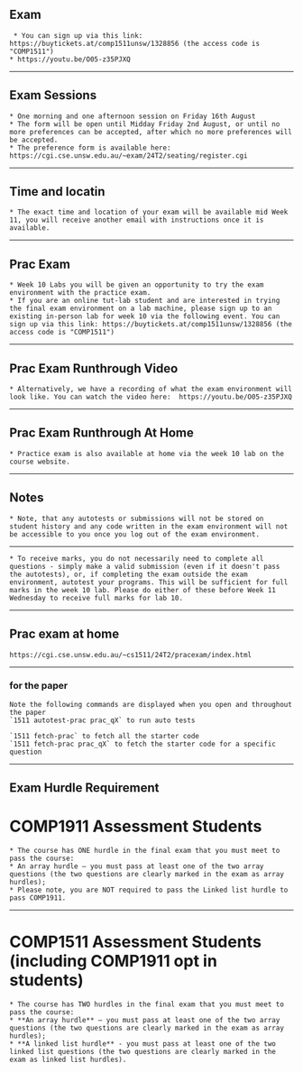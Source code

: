 
## Exam
	 * You can sign up via this link: https://buytickets.at/comp1511unsw/1328856 (the access code is "COMP1511")  
	* https://youtu.be/O05-z35PJXQ  
---

## Exam Sessions
	* One morning and one afternoon session on Friday 16th August
	* The form will be open until Midday Friday 2nd August, or until no more preferences can be accepted, after which no more preferences will be accepted.
	* The preference form is available here: https://cgi.cse.unsw.edu.au/~exam/24T2/seating/register.cgi
---
## Time and locatin
	* The exact time and location of your exam will be available mid Week 11, you will receive another email with instructions once it is available.
---
## Prac Exam
	* Week 10 Labs you will be given an opportunity to try the exam environment with the practice exam.
	* If you are an online tut-lab student and are interested in trying the final exam environment on a lab machine, please sign up to an existing in-person lab for week 10 via the following event. You can sign up via this link: https://buytickets.at/comp1511unsw/1328856 (the access code is "COMP1511")
---
## Prac Exam Runthrough Video
	* Alternatively, we have a recording of what the exam environment will look like. You can watch the video here:  https://youtu.be/O05-z35PJXQ 
---
## Prac Exam Runthrough At Home
	* Practice exam is also available at home via the week 10 lab on the course website.
---
## Notes
	* Note, that any autotests or submissions will not be stored on student history and any code written in the exam environment will not be accessible to you once you log out of the exam environment.

---
	* To receive marks, you do not necessarily need to complete all questions - simply make a valid submission (even if it doesn't pass the autotests), or, if completing the exam outside the exam environment, autotest your programs. This will be sufficient for full marks in the week 10 lab. Please do either of these before Week 11 Wednesday to receive full marks for lab 10.
---
## Prac exam at home
	https://cgi.cse.unsw.edu.au/~cs1511/24T2/pracexam/index.html 
---
### for the paper
	Note the following commands are displayed when you open and throughout the paper
	`1511 autotest-prac prac_qX` to run auto tests

	`1511 fetch-prac` to fetch all the starter code
	`1511 fetch-prac prac_qX` to fetch the starter code for a specific question

---
## Exam Hurdle Requirement
# COMP1911 Assessment Students
	* The course has ONE hurdle in the final exam that you must meet to pass the course:
	* An array hurdle – you must pass at least one of the two array questions (the two questions are clearly marked in the exam as array hurdles);
	* Please note, you are NOT required to pass the Linked list hurdle to pass COMP1911.
---
# COMP1511 Assessment Students (including COMP1911 opt in students)
	* The course has TWO hurdles in the final exam that you must meet to pass the course:
	* **An array hurdle** – you must pass at least one of the two array questions (the two questions are clearly marked in the exam as array hurdles);
	* **A linked list hurdle** - you must pass at least one of the two linked list questions (the two questions are clearly marked in the exam as linked list hurdles).

